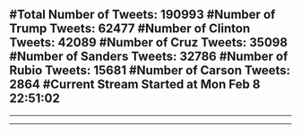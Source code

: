 #Total Number of Tweets: 190993 
#Number of Trump Tweets: 62477
#Number of Clinton Tweets: 42089
#Number of Cruz Tweets: 35098
#Number of Sanders Tweets: 32786
#Number of Rubio Tweets: 15681
#Number of Carson Tweets: 2864
#Current Stream Started at Mon Feb  8 22:51:02
---
---
---
